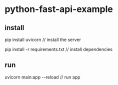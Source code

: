 # python-fast-api-example

## install 

pip install uvicorn // install the server

pip install -r requirements.txt // install dependencies

## run 

uvicorn main:app --reload // run app
